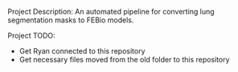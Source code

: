 Project Description:
An automated pipeline for converting lung segmentation masks to FEBio models.

Project TODO:
- Get Ryan connected to this repository
- Get necessary files moved from the old folder to this repository
